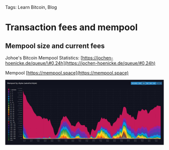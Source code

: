 Tags: Learn Bitcoin, Blog

# Transaction fees and mempool

## Mempool size and current fees

Johoe's Bitcoin Mempool Statistics: [https://jochen-hoenicke.de/queue/\#0,24h](https://jochen-hoenicke.de/queue/#0,24h)

Mempool [https://mempool.space](https://mempool.space)

![](assets/_2-mempool.jpg)